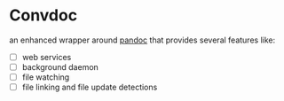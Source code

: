 # Convdoc

an enhanced wrapper around [pandoc](https://github.com/jgm/pandoc) that provides several features like:
- [ ] web services
- [ ] background daemon
- [ ] file watching
- [ ] file linking and file update detections
